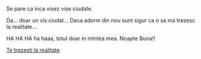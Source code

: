 Se pare ca inca visez vise ciudate.

Da... doar un vis ciudat... Daca adorm din nou sunt sigur ca o sa ma trezesc la realitate...

HA HA HA ha haaa, totul doar in mintea mea. Noapte Buna!!

[Te trezesti la realitate](Sfarsit/the_end.md)
